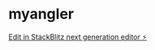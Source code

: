# myangler

[Edit in StackBlitz next generation editor ⚡️](https://stackblitz.com/~/github.com/stevemeadrix/myangler)
